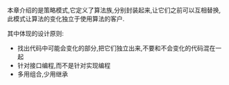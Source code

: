 本章介绍的是策略模式,它定义了算法族,分别封装起来,让它们之前可以互相替换,
此模式让算法的变化独立于使用算法的客户.

其中体现的设计原则:
   * 找出代码中可能会变化的部分,把它们独立出来,不要和不会变化的代码混在一起
   * 针对接口编程,而不是针对实现编程
   * 多用组合,少用继承
